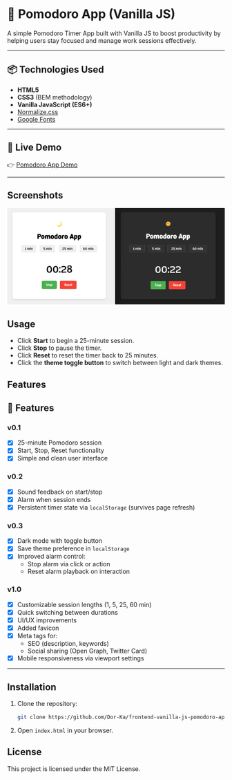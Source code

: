 # 🍅 Pomodoro App (Vanilla JS)

A simple Pomodoro Timer App built with Vanilla JS to boost productivity by helping users stay focused and manage work sessions effectively.

---

## 📦 Technologies Used

- **HTML5**
- **CSS3** (BEM methodology)
- **Vanilla JavaScript (ES6+)**
- [Normalize.css](https://necolas.github.io/normalize.css/)
- [Google Fonts](https://fonts.google.com/)

---

## 🚀 Live Demo

👉 [Pomodoro App Demo](https://dor-ka.github.io/frontend-vanilla-js-pomodoro-app/)

---

## Screenshots
![Pomodoro App Screenshot](img/screenshot.png)

## Usage
- Click **Start** to begin a 25-minute session.
- Click **Stop** to pause the timer.
- Click **Reset** to reset the timer back to 25 minutes.
- Click the **theme toggle button** to switch between light and dark themes.

## Features

## 🔧 Features

### v0.1

- [x] 25-minute Pomodoro session
- [x] Start, Stop, Reset functionality
- [x] Simple and clean user interface

### v0.2

- [x] Sound feedback on start/stop
- [x] Alarm when session ends
- [x] Persistent timer state via `localStorage` (survives page refresh)

### v0.3

- [x] Dark mode with toggle button
- [x] Save theme preference in `localStorage`
- [x] Improved alarm control:
  - Stop alarm via click or action
  - Reset alarm playback on interaction

### v1.0

- [x] Customizable session lengths (1, 5, 25, 60 min)
- [x] Quick switching between durations
- [x] UI/UX improvements
- [x] Added favicon
- [x] Meta tags for:
  - SEO (description, keywords)
  - Social sharing (Open Graph, Twitter Card)
- [x] Mobile responsiveness via viewport settings

---
## Installation
1. Clone the repository:
   ```bash
   git clone https://github.com/Dor-Ka/frontend-vanilla-js-pomodoro-app
2. Open `index.html` in your browser.

## License
This project is licensed under the MIT License.
